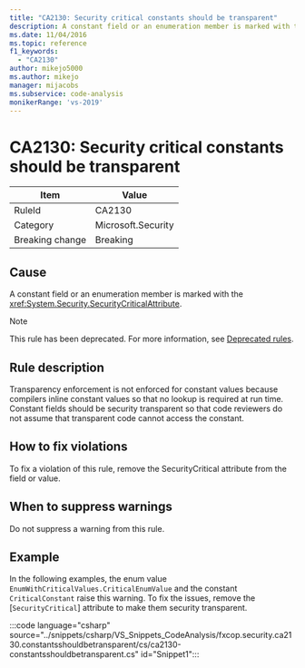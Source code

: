 ```yaml
---
title: "CA2130: Security critical constants should be transparent"
description: A constant field or an enumeration member is marked with the System.Security.SecurityCriticalAttribute.
ms.date: 11/04/2016
ms.topic: reference
f1_keywords:
  - "CA2130"
author: mikejo5000
ms.author: mikejo
manager: mijacobs
ms.subservice: code-analysis
monikerRange: 'vs-2019'
---
```


# CA2130: Security critical constants should be transparent

|Item|Value|
|-|-|
|RuleId|CA2130|
|Category|Microsoft.Security|
|Breaking change|Breaking|

## Cause

A constant field or an enumeration member is marked with the <xref:System.Security.SecurityCriticalAttribute>.

> [!NOTE]
> This rule has been deprecated. For more information, see [Deprecated rules](fxcop-unported-deprecated-rules.md).

## Rule description

Transparency enforcement is not enforced for constant values because compilers inline constant values so that no lookup is required at run time. Constant fields should be security transparent so that code reviewers do not assume that transparent code cannot access the constant.

## How to fix violations

To fix a violation of this rule, remove the SecurityCritical attribute from the field or value.

## When to suppress warnings

Do not suppress a warning from this rule.

## Example

In the following examples, the enum value `EnumWithCriticalValues.CriticalEnumValue` and the constant `CriticalConstant` raise this warning. To fix the issues, remove the [`SecurityCritical`] attribute to make them security transparent.

:::code language="csharp" source="../snippets/csharp/VS_Snippets_CodeAnalysis/fxcop.security.ca2130.constantsshouldbetransparent/cs/ca2130-constantsshouldbetransparent.cs" id="Snippet1":::

